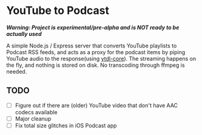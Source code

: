 # YouTube to Podcast

***Warning: Project is experimental/pre-alpha and is NOT ready to be actually used***

A simple Node.js / Express server that converts YouTube playlists to Podcast RSS feeds, and acts as a proxy for the podcast items by piping YouTube audio to the response(using [ytdl-core](https://github.com/fent/node-ytdl-core)). The streaming happens on the fly, and nothing is stored on disk. No transcoding through ffmpeg is needed.

## TODO
* [ ] Figure out if there are (older) YouTube video that don't have AAC codecs available
* [ ] Major cleanup
* [ ] Fix total size glitches in iOS Podcast app